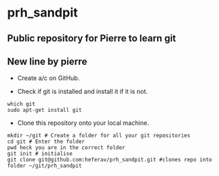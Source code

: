 # prh_sandpit
## Public repository for Pierre to learn git
## New line by pierre


* Create a/c on GitHub.
  
 * Check if git is installed and install it if it is not.
 
 ```
 which git
 sudo apt-get install git
 ``` 
 
 * Clone this repository onto your local machine.
 
 ```
mkdir ~/git # Create a folder for all your git repositories
cd git # Enter the folder
pwd heck you are in the correct folder
git init # initialise
git clone git@github.com:heferav/prh_sandpit.git #clones repo into folder ~/git/prh_sandpit
```
